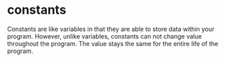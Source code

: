 # constants
Constants are like variables in that they are able to store data within your program. However, unlike variables, constants can not change value throughout the program. The value stays the same for the entire life of the program.
